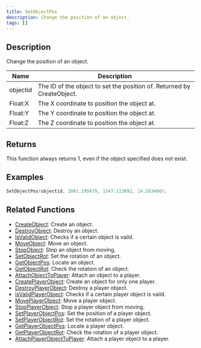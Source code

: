 ```yaml
---
title: SetObjectPos
description: Change the position of an object.
tags: []
---
```


## Description

Change the position of an object.

| Name     | Description                                                            |
| -------- | ---------------------------------------------------------------------- |
| objectid | The ID of the object to set the position of. Returned by CreateObject. |
| Float:X  | The X coordinate to position the object at.                            |
| Float:Y  | The Y coordinate to position the object at.                            |
| Float:Z  | The Z coordinate to position the object at.                            |

## Returns

This function always returns 1, even if the object specified does not exist.

## Examples

```c
SetObjectPos(objectid, 2001.195679, 1547.113892, 14.283400);
```

## Related Functions

- [CreateObject](CreateObject.md): Create an object.
- [DestroyObject](DestroyObject.md): Destroy an object.
- [IsValidObject](IsValidObject.md): Checks if a certain object is vaild.
- [MoveObject](MoveObject.md): Move an object.
- [StopObject](StopObject.md): Stop an object from moving.
- [SetObjectRot](SetObjectRot.md): Set the rotation of an object.
- [GetObjectPos](GetObjectPos.md): Locate an object.
- [GetObjectRot](GetObjectRot.md): Check the rotation of an object.
- [AttachObjectToPlayer](AttachObjectToPlayer.md): Attach an object to a player.
- [CreatePlayerObject](CreatePlayerObject.md): Create an object for only one player.
- [DestroyPlayerObject](DestroyPlayerObject.md): Destroy a player object.
- [IsValidPlayerObject](IsValidPlayerObject.md): Checks if a certain player object is vaild.
- [MovePlayerObject](MovePlayerObject.md): Move a player object.
- [StopPlayerObject](StopPlayerObject.md): Stop a player object from moving.
- [SetPlayerObjectPos](SetPlayerObjectPos.md): Set the position of a player object.
- [SetPlayerObjectRot](SetPlayerObjectRot.md): Set the rotation of a player object.
- [GetPlayerObjectPos](GetPlayerObjectPos.md): Locate a player object.
- [GetPlayerObjectRot](GetPlayerObjectRot.md): Check the rotation of a player object.
- [AttachPlayerObjectToPlayer](AttachPlayerObjectToPlayer.md): Attach a player object to a player.

